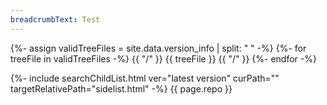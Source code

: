 ```yaml
---
breadcrumbText: Test
---
```


{%- assign validTreeFiles = site.data.version_info | split: " " -%}
{%- for treeFile in validTreeFiles -%}
    {{ "/" }}
    {{ treeFile }}
    {{ "/" }}
{%- endfor -%}

{%- include searchChildList.html ver="latest version" curPath="" targetRelativePath="sidelist.html" -%}
{{ page.repo }}
